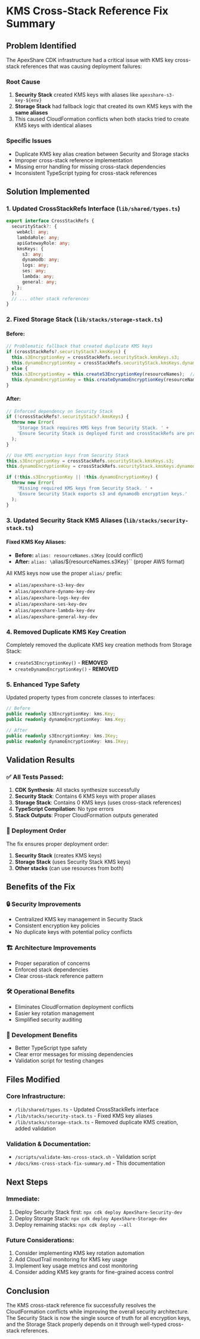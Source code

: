 # KMS Cross-Stack Reference Fix Summary

## Problem Identified

The ApexShare CDK infrastructure had a critical issue with KMS key cross-stack references that was causing deployment failures:

### Root Cause
1. **Security Stack** created KMS keys with aliases like `apexshare-s3-key-${env}`
2. **Storage Stack** had fallback logic that created its own KMS keys with the **same aliases**
3. This caused CloudFormation conflicts when both stacks tried to create KMS keys with identical aliases

### Specific Issues
- Duplicate KMS key alias creation between Security and Storage stacks
- Improper cross-stack reference implementation
- Missing error handling for missing cross-stack dependencies
- Inconsistent TypeScript typing for cross-stack references

## Solution Implemented

### 1. Updated CrossStackRefs Interface (`lib/shared/types.ts`)
```typescript
export interface CrossStackRefs {
  securityStack?: {
    webAcl: any;
    lambdaRole: any;
    apiGatewayRole: any;
    kmsKeys: {
      s3: any;
      dynamodb: any;
      logs: any;
      ses: any;
      lambda: any;
      general: any;
    };
  };
  // ... other stack references
}
```

### 2. Fixed Storage Stack (`lib/stacks/storage-stack.ts`)

#### Before:
```typescript
// Problematic fallback that created duplicate KMS keys
if (crossStackRefs?.securityStack?.kmsKeys) {
  this.s3EncryptionKey = crossStackRefs.securityStack.kmsKeys.s3;
  this.dynamoEncryptionKey = crossStackRefs.securityStack.kmsKeys.dynamodb;
} else {
  this.s3EncryptionKey = this.createS3EncryptionKey(resourceNames);  // DUPLICATE!
  this.dynamoEncryptionKey = this.createDynamoEncryptionKey(resourceNames);  // DUPLICATE!
}
```

#### After:
```typescript
// Enforced dependency on Security Stack
if (!crossStackRefs?.securityStack?.kmsKeys) {
  throw new Error(
    'Storage Stack requires KMS keys from Security Stack. ' +
    'Ensure Security Stack is deployed first and crossStackRefs are properly configured.'
  );
}

// Use KMS encryption keys from Security Stack
this.s3EncryptionKey = crossStackRefs.securityStack.kmsKeys.s3;
this.dynamoEncryptionKey = crossStackRefs.securityStack.kmsKeys.dynamodb;

if (!this.s3EncryptionKey || !this.dynamoEncryptionKey) {
  throw new Error(
    'Missing required KMS keys from Security Stack. ' +
    'Ensure Security Stack exports s3 and dynamodb encryption keys.'
  );
}
```

### 3. Updated Security Stack KMS Aliases (`lib/stacks/security-stack.ts`)

#### Fixed KMS Key Aliases:
- **Before:** `alias: resourceNames.s3Key` (could conflict)
- **After:** `alias: \`alias/\${resourceNames.s3Key}\`` (proper AWS format)

All KMS keys now use the proper `alias/` prefix:
- `alias/apexshare-s3-key-dev`
- `alias/apexshare-dynamo-key-dev`
- `alias/apexshare-logs-key-dev`
- `alias/apexshare-ses-key-dev`
- `alias/apexshare-lambda-key-dev`
- `alias/apexshare-general-key-dev`

### 4. Removed Duplicate KMS Key Creation

Completely removed the duplicate KMS key creation methods from Storage Stack:
- `createS3EncryptionKey()` - **REMOVED**
- `createDynamoEncryptionKey()` - **REMOVED**

### 5. Enhanced Type Safety

Updated property types from concrete classes to interfaces:
```typescript
// Before
public readonly s3EncryptionKey: kms.Key;
public readonly dynamoEncryptionKey: kms.Key;

// After
public readonly s3EncryptionKey: kms.IKey;
public readonly dynamoEncryptionKey: kms.IKey;
```

## Validation Results

### ✅ All Tests Passed:
1. **CDK Synthesis**: All stacks synthesize successfully
2. **Security Stack**: Contains 6 KMS keys with proper aliases
3. **Storage Stack**: Contains 0 KMS keys (uses cross-stack references)
4. **TypeScript Compilation**: No type errors
5. **Stack Outputs**: Proper CloudFormation outputs generated

### 🔧 Deployment Order
The fix ensures proper deployment order:
1. **Security Stack** (creates KMS keys)
2. **Storage Stack** (uses Security Stack KMS keys)
3. **Other stacks** (can use resources from both)

## Benefits of the Fix

### 🔒 Security Improvements
- Centralized KMS key management in Security Stack
- Consistent encryption key policies
- No duplicate keys with potential policy conflicts

### 🏗️ Architecture Improvements
- Proper separation of concerns
- Enforced stack dependencies
- Clear cross-stack reference pattern

### 🛠️ Operational Benefits
- Eliminates CloudFormation deployment conflicts
- Easier key rotation management
- Simplified security auditing

### 🚀 Development Benefits
- Better TypeScript type safety
- Clear error messages for missing dependencies
- Validation script for testing changes

## Files Modified

### Core Infrastructure:
- `/lib/shared/types.ts` - Updated CrossStackRefs interface
- `/lib/stacks/security-stack.ts` - Fixed KMS key aliases
- `/lib/stacks/storage-stack.ts` - Removed duplicate KMS creation, added validation

### Validation & Documentation:
- `/scripts/validate-kms-cross-stack.sh` - Validation script
- `/docs/kms-cross-stack-fix-summary.md` - This documentation

## Next Steps

### Immediate:
1. Deploy Security Stack first: `npx cdk deploy ApexShare-Security-dev`
2. Deploy Storage Stack: `npx cdk deploy ApexShare-Storage-dev`
3. Deploy remaining stacks: `npx cdk deploy --all`

### Future Considerations:
1. Consider implementing KMS key rotation automation
2. Add CloudTrail monitoring for KMS key usage
3. Implement key usage metrics and cost monitoring
4. Consider adding KMS key grants for fine-grained access control

## Conclusion

The KMS cross-stack reference fix successfully resolves the CloudFormation conflicts while improving the overall security architecture. The Security Stack is now the single source of truth for all encryption keys, and the Storage Stack properly depends on it through well-typed cross-stack references.